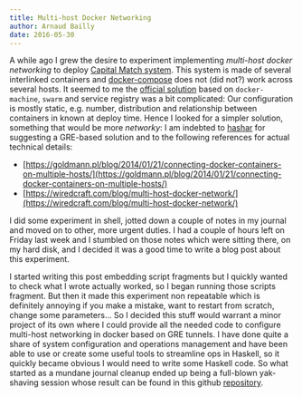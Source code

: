 ```yaml
---
title: Multi-host Docker Networking
author: Arnaud Bailly 
date: 2016-05-30
---
```


A while ago I grew the desire to experiment implementing *multi-host docker networking* to deploy [Capital Match system](/posts/cm-infra-2.html). This system is made of several interlinked containers and [docker-compose](https://docs.docker.com/v1.8/compose/) does not (did not?) work across several hosts. It seemed to me the [official solution](https://docs.docker.com/engine/userguide/networking/get-started-overlay/) based on `docker-machine`, `swarm` and service registry was a bit complicated: Our configuration is mostly static, e.g. number, distribution and relationship between containers in known at deploy time. Hence I looked for a simpler solution, something that would be more *networky*: I am indebted to [hashar](https://fr.wikipedia.org/wiki/Utilisateur:Hashar) for suggesting a GRE-based solution and to  the following references for actual technical details:

* [https://goldmann.pl/blog/2014/01/21/connecting-docker-containers-on-multiple-hosts/](https://goldmann.pl/blog/2014/01/21/connecting-docker-containers-on-multiple-hosts/)
* [https://wiredcraft.com/blog/multi-host-docker-network/](https://wiredcraft.com/blog/multi-host-docker-network/)

I did some experiment in shell, jotted down a couple of notes in my journal and moved on to other, more urgent duties. I had a couple of hours left on Friday last week and I stumbled on those notes which were sitting there, on my hard disk, and I decided it was a good time to write a blog post about this experiment.

I started writing this post embedding script fragments but I quickly wanted to check what I wrote actually worked, so I began running those scripts fragment. But then it made this experiment non repeatable which is definitely annoying if you make a mistake, want to restart from scratch, change some parameters... So I decided this stuff would warrant a minor project of its own where I could provide all the needed code to configure multi-host networking in docker based on GRE tunnels. I have done quite a share of system configuration and operations management and have been able to use or create some useful tools to streamline ops in Haskell, so it quickly became obvious I would need to write some Haskell code. So what started as a mundane journal cleanup ended up being a full-blown yak-shaving session whose result can be found in this github [repository](https://github.com/abailly/multi-host-docker).

